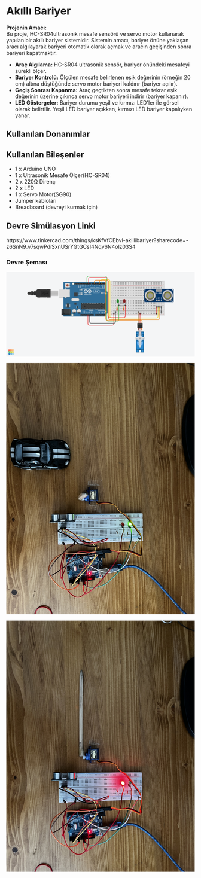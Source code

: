 <h1>Akıllı Bariyer</h1>

<p><strong>Projenin Amacı:</strong><br>
Bu proje, HC-SR04ultrasonik mesafe sensörü ve servo motor kullanarak yapılan bir akıllı bariyer sistemidir. Sistemin amacı, bariyer önüne yaklaşan aracı algılayarak bariyeri otomatik olarak açmak ve aracın geçişinden sonra bariyeri kapatmaktır.

- **Araç Algılama:** HC-SR04 ultrasonik sensör, bariyer önündeki mesafeyi sürekli ölçer. 
- **Bariyer Kontrolü:** Ölçülen mesafe belirlenen eşik değerinin (örneğin 20 cm) altına düştüğünde servo motor bariyeri kaldırır (bariyer açılır).  
- **Geçiş Sonrası Kapanma:** Araç geçtikten sonra mesafe tekrar eşik değerinin üzerine çıkınca servo motor bariyeri indirir (bariyer kapanır).  
- **LED Göstergeler:** Bariyer durumu yeşil ve kırmızı LED'ler ile görsel olarak belirtilir. Yeşil LED bariyer açıkken, kırmızı LED bariyer kapalıyken yanar.

## Kullanılan Donanımlar

<h2> Kullanılan Bileşenler</h2>
<ul>
  <li>1 x Arduino UNO </li>
  <li>1 x Ultrasonik Mesafe Ölçer(HC-SR04)</li>
  <li>2 x 220Ω Direnç </li>
  <li>2 x LED</li>
  <li>1 x Servo Motor(SG90)</li>
  <li>Jumper kabloları</li>
  <li>Breadboard (devreyi kurmak için)</li>
</ul>

<h2>Devre Simülasyon Linki</h2>
<p>https://www.tinkercad.com/things/ksKfVfCEbvl-akillibariyer?sharecode=-z6SnN9_v7sqwPdiSxnUSrYGtGCsI4Nqv6N4olz03S4</p>
<h3>Devre Şeması</h3>
<p><img src="Barrier.png" alt="Devre Şeması" width="600"></p>
<p><img src="BarrierGO.JPG" alt="Devre" width="600"></p>
<p><img src="BarrierSTOP.JPG" alt="Devre" width="600"></p>

